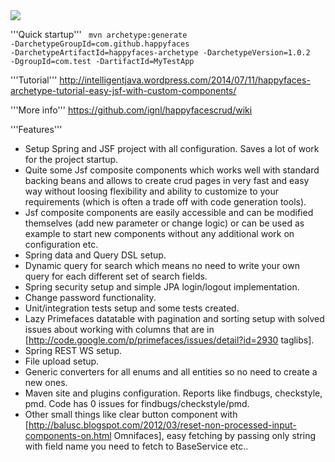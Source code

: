 <img src="https://travis-ci.org/ignl/happyfacescrud.svg?branch=master" />

'''Quick startup'''
<code>
mvn archetype:generate -DarchetypeGroupId=com.github.happyfaces -DarchetypeArtifactId=happyfaces-archetype -DarchetypeVersion=1.0.2 -DgroupId=com.test -DartifactId=MyTestApp
</code>

'''Tutorial'''
http://intelligentjava.wordpress.com/2014/07/11/happyfaces-archetype-tutorial-easy-jsf-with-custom-components/

'''More info'''
https://github.com/ignl/happyfacescrud/wiki

'''Features'''

  * Setup Spring and JSF project with all configuration. Saves a lot of work for the project startup.
  * Quite some Jsf composite components which works well with standard backing beans and allows to create crud pages in very fast and easy way without loosing flexibility and ability to customize to your requirements (which is often a trade off with code generation tools).
  * Jsf composite components are easily accessible and can be modified themselves (add new parameter or change logic) or can be used as example to start new components without any additional work on configuration etc.
  * Spring data and Query DSL setup.
  * Dynamic query for search which means no need to write your own query for each different set of search fields.
  * Spring security setup and simple JPA login/logout implementation.
  * Change password functionality.
  * Unit/integration tests setup and some tests created.
  * Lazy Primefaces datatable with pagination and sorting setup with solved issues about working with columns that are in [http://code.google.com/p/primefaces/issues/detail?id=2930 taglibs].
  * Spring REST WS setup.
  * File upload setup.
  * Generic converters for all enums and all entities so no need to create a new ones.
  * Maven site and plugins configuration. Reports like findbugs, checkstyle, pmd. Code has 0 issues for findbugs/checkstyle/pmd.
  * Other small things like clear button component with [http://balusc.blogspot.com/2012/03/reset-non-processed-input-components-on.html Omnifaces], easy fetching by passing only string with field name you need to fetch to BaseService etc..
